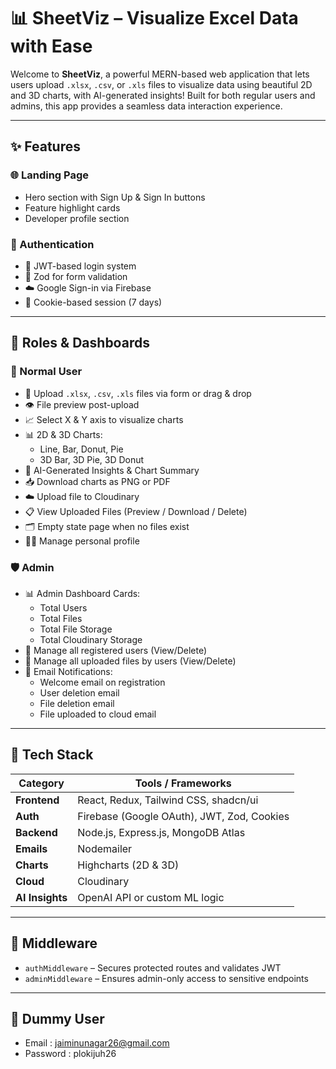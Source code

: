 # 📊 SheetViz – Visualize Excel Data with Ease

Welcome to **SheetViz**, a powerful MERN-based web application that lets users upload `.xlsx`, `.csv`, or `.xls` files to visualize data using beautiful 2D and 3D charts, with AI-generated insights! Built for both regular users and admins, this app provides a seamless data interaction experience.

---

## ✨ Features

### 🌐 Landing Page
- Hero section with Sign Up & Sign In buttons
- Feature highlight cards
- Developer profile section

### 👤 Authentication
- 🔐 JWT-based login system
- 🧠 Zod for form validation
- ☁️ Google Sign-in via Firebase
- 🍪 Cookie-based session (7 days)

---

## 👥 Roles & Dashboards

### 👤 Normal User
- 📂 Upload `.xlsx`, `.csv`, `.xls` files via form or drag & drop
- 👁️ File preview post-upload
- 📈 Select X & Y axis to visualize charts
- 📊 2D & 3D Charts:
  - Line, Bar, Donut, Pie
  - 3D Bar, 3D Pie, 3D Donut
- 🧠 AI-Generated Insights & Chart Summary
- 📥 Download charts as PNG or PDF
- ☁️ Upload file to Cloudinary
- 📋 View Uploaded Files (Preview / Download / Delete)
- 🗂️ Empty state page when no files exist
- 🧑‍💼 Manage personal profile

### 🛡️ Admin
- 📊 Admin Dashboard Cards:
  - Total Users
  - Total Files
  - Total File Storage
  - Total Cloudinary Storage
- 👥 Manage all registered users (View/Delete)
- 📂 Manage all uploaded files by users (View/Delete)
- 📧 Email Notifications:
  - Welcome email on registration
  - User deletion email
  - File deletion email
  - File uploaded to cloud email

---

## 🧰 Tech Stack

| Category       | Tools / Frameworks |
|----------------|--------------------|
| **Frontend**   | React, Redux, Tailwind CSS, shadcn/ui |
| **Auth**       | Firebase (Google OAuth), JWT, Zod, Cookies |
| **Backend**    | Node.js, Express.js, MongoDB Atlas |
| **Emails**     | Nodemailer |
| **Charts**     | Highcharts (2D & 3D) |
| **Cloud**      | Cloudinary |
| **AI Insights**| OpenAI API or custom ML logic |

---

## 🔐 Middleware

- `authMiddleware` – Secures protected routes and validates JWT
- `adminMiddleware` – Ensures admin-only access to sensitive endpoints

---

## 👤 Dummy User

- Email : jaiminunagar26@gmail.com
- Password : plokijuh26
